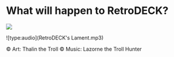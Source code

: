 # What will happen to RetroDECK?

<img src="../thalinthetroll.png">


![type:audio](RetroDECK's Lament.mp3)

©️ Art: Thalin the Troll
©️ Music: Lazorne the Troll Hunter
